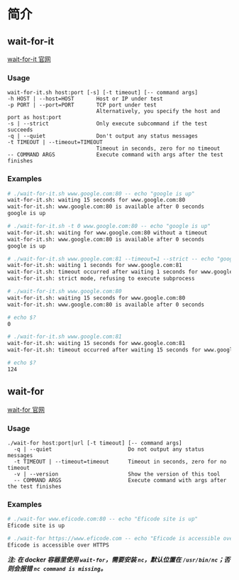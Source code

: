 # 简介

## wait-for-it

[wait-for-it 官网](https://github.com/vishnubob/wait-for-it 'wait-for-it 官网')

### Usage

```
wait-for-it.sh host:port [-s] [-t timeout] [-- command args]
-h HOST | --host=HOST       Host or IP under test
-p PORT | --port=PORT       TCP port under test
                            Alternatively, you specify the host and port as host:port
-s | --strict               Only execute subcommand if the test succeeds
-q | --quiet                Don't output any status messages
-t TIMEOUT | --timeout=TIMEOUT
                            Timeout in seconds, zero for no timeout
-- COMMAND ARGS             Execute command with args after the test finishes
```

### Examples

```bash
# ./wait-for-it.sh www.google.com:80 -- echo "google is up"
wait-for-it.sh: waiting 15 seconds for www.google.com:80
wait-for-it.sh: www.google.com:80 is available after 0 seconds
google is up

# ./wait-for-it.sh -t 0 www.google.com:80 -- echo "google is up"
wait-for-it.sh: waiting for www.google.com:80 without a timeout
wait-for-it.sh: www.google.com:80 is available after 0 seconds
google is up

# ./wait-for-it.sh www.google.com:81 --timeout=1 --strict -- echo "google is up"
wait-for-it.sh: waiting 1 seconds for www.google.com:81
wait-for-it.sh: timeout occurred after waiting 1 seconds for www.google.com:81
wait-for-it.sh: strict mode, refusing to execute subprocess

# ./wait-for-it.sh www.google.com:80
wait-for-it.sh: waiting 15 seconds for www.google.com:80
wait-for-it.sh: www.google.com:80 is available after 0 seconds

# echo $?
0

# ./wait-for-it.sh www.google.com:81
wait-for-it.sh: waiting 15 seconds for www.google.com:81
wait-for-it.sh: timeout occurred after waiting 15 seconds for www.google.com:81

# echo $?
124
```

## wait-for

[wait-for 官网](https://github.com/Eficode/wait-for 'wait-for 官网')

### Usage

```
./wait-for host:port|url [-t timeout] [-- command args]
  -q | --quiet                        Do not output any status messages
  -t TIMEOUT | --timeout=timeout      Timeout in seconds, zero for no timeout
  -v | --version                      Show the version of this tool
  -- COMMAND ARGS                     Execute command with args after the test finishes
```

### Examples

```bash
# ./wait-for www.eficode.com:80 -- echo "Eficode site is up"
Eficode site is up

# ./wait-for https://www.eficode.com -- echo "Eficode is accessible over HTTPS"
Eficode is accessible over HTTPS
```

***注: 在 docker 容器里使用 ```wait-for```，需要安装 ```nc```，默认位置在 ```/usr/bin/nc```；否则会报错 ```nc command is missing```。***
